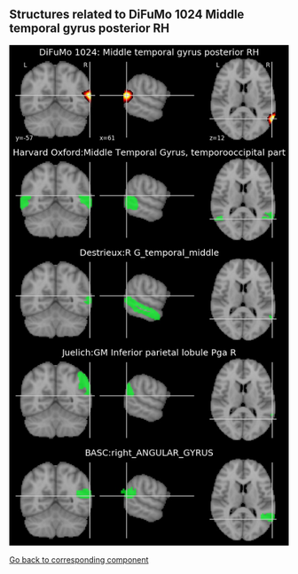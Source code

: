


## Structures related to DiFuMo 1024 Middle temporal gyrus posterior RH

![433](433.jpg "Structures related to DiFuMo 1024 Middle temporal gyrus posterior RH")

[Go back to corresponding component](https://parietal-inria.github.io/DiFuMo/1024/html/433.html)
